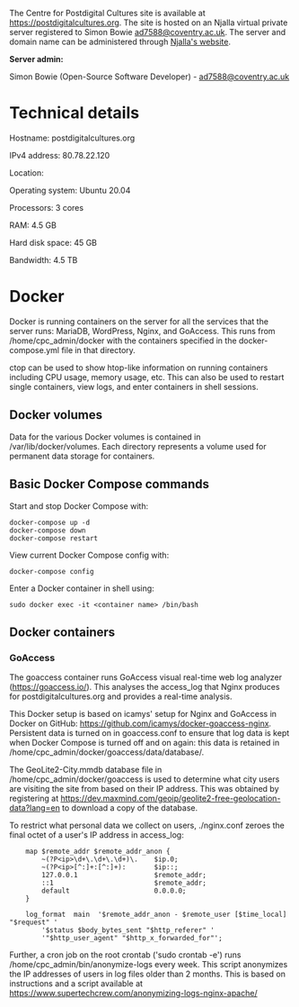 The Centre for Postdigital Cultures site is available at https://postdigitalcultures.org. The site is hosted on an Njalla virtual private server registered to Simon Bowie <ad7588@coventry.ac.uk>. The server and domain name can be administered through [Njalla's website](https://njal.la/).

**Server admin:**

Simon Bowie (Open-Source Software Developer) - ad7588@coventry.ac.uk

# Technical details

Hostname: postdigitalcultures.org

IPv4 address: 80.78.22.120

Location:

Operating system: Ubuntu 20.04

Processors: 3 cores

RAM: 4.5 GB

Hard disk space: 45 GB

Bandwidth: 4.5 TB

# Docker

Docker is running containers on the server for all the services that the server runs: MariaDB, WordPress, Nginx, and GoAccess. This runs from /home/cpc_admin/docker with the containers specified in the docker-compose.yml file in that directory.

ctop can be used to show htop-like information on running containers including CPU usage, memory usage, etc. This can also be used to restart single containers, view logs, and enter containers in shell sessions.

## Docker volumes

Data for the various Docker volumes is contained in /var/lib/docker/volumes. Each directory represents a volume used for permanent data storage for containers.

## Basic Docker Compose commands

Start and stop Docker Compose with:

```
docker-compose up -d
docker-compose down
docker-compose restart
```

View current Docker Compose config with:

```
docker-compose config
```

Enter a Docker container in shell using:

```
sudo docker exec -it <container name> /bin/bash
```

## Docker containers

### GoAccess

The goaccess container runs GoAccess visual real-time web log analyzer (<https://goaccess.io/>). This analyses the access_log that Nginx produces for postdigitalcultures.org and provides a real-time analysis.

This Docker setup is based on icamys' setup for Nginx and GoAccess in Docker on GitHub: <https://github.com/icamys/docker-goaccess-nginx>. Persistent data is turned on in goaccess.conf to ensure that log data is kept when Docker Compose is turned off and on again: this data is retained in /home/cpc_admin/docker/goaccess/data/database/.

The GeoLite2-City.mmdb database file in /home/cpc_admin/docker/goaccess is used to determine what city users are visiting the site from based on their IP address. This was obtained by registering at <https://dev.maxmind.com/geoip/geolite2-free-geolocation-data?lang=en> to download a copy of the database.

To restrict what personal data we collect on users, ./nginx.conf zeroes the final octet of a user's IP address in access_log:

```
    map $remote_addr $remote_addr_anon {
        ~(?P<ip>\d+\.\d+\.\d+)\.    $ip.0;
        ~(?P<ip>[^:]+:[^:]+):       $ip::;
        127.0.0.1                   $remote_addr;
        ::1                         $remote_addr;
        default                     0.0.0.0;
    }

    log_format  main  '$remote_addr_anon - $remote_user [$time_local] "$request" '
        '$status $body_bytes_sent "$http_referer" '
        '"$http_user_agent" "$http_x_forwarded_for"';
```

Further, a cron job on the root crontab ('sudo crontab -e') runs /home/cpc_admin/bin/anonymize-logs every week. This script anonymizes the IP addresses of users in log files older than 2 months. This is based on instructions and a script available at <https://www.supertechcrew.com/anonymizing-logs-nginx-apache/>

